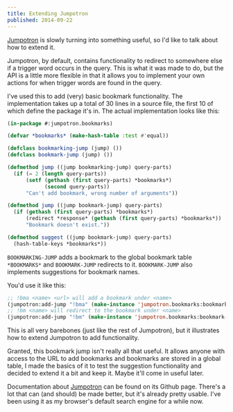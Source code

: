 ```yaml
---
title: Extending Jumpotron
published: 2014-09-22
---
```


[Jumpotron][] is slowly turning into something useful, so I'd like to talk about
how to extend it.

Jumpotron, by default, contains functionality to redirect to somewhere else if a
trigger word occurs in the query. This is what it was made to do, but the API is
a little more flexible in that it allows you to implement your own actions for
when trigger words are found in the query.

I've used this to add (very) basic bookmark functionality. The implementation
takes up a total of 30 lines in a source file, the first 10 of which define the
package it's in. The actual implementation looks like this:

```commonlisp
(in-package #:jumpotron.bookmarks)

(defvar *bookmarks* (make-hash-table :test #'equal))

(defclass bookmarking-jump (jump) ())
(defclass bookmark-jump (jump) ())

(defmethod jump ((jump bookmarking-jump) query-parts)
  (if (= 2 (length query-parts))
      (setf (gethash (first query-parts) *bookmarks*)
            (second query-parts))
      "Can't add bookmark, wrong number of arguments"))

(defmethod jump ((jump bookmark-jump) query-parts)
  (if (gethash (first query-parts) *bookmarks*)
      (redirect *response* (gethash (first query-parts) *bookmarks*))
      "Bookmark doesn't exist."))

(defmethod suggest ((jump bookmark-jump) query-parts)
  (hash-table-keys *bookmarks*))
```

`BOOKMARKING-JUMP` adds a bookmark to the global bookmark table `*BOOKMARKS*`
and `BOOKMARK-JUMP` redirects to it. `BOOKMARK-JUMP` also implements suggestions
for bookmark names.

You'd use it like this:

```commonlisp
;; !bma <name> <url> will add a bookmark under <name>
(jumpotron:add-jump "!bma" (make-instance 'jumpotron.bookmarks:bookmarking-jump))
;; !bm <name> will redirect to the bookmark under <name>
(jumpotron:add-jump "!bm" (make-instance 'jumpotron.bookmarks:bookmark-jump))
```

This is all very barebones (just like the rest of Jumpotron), but it illustrates
how to extend Jumpotron to add functionality.

Granted, this bookmark jump isn't really all that useful. It allows anyone with
access to the URL to add bookmarks and bookmarks are stored in a global table, I
made the basics of it to test the suggestion functionality and decided to extend
it a bit and keep it. Maybe it'll come in useful later.

Documentation about [Jumpotron][] can be found on its Github page. There's a lot
that can (and should) be made better, but it's already pretty usable. I've been
using it as my browser's default search engine for a while now.

[Jumpotron]: https://github.com/jorams/jumpotron
